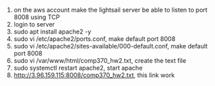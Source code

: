 1) on the aws account make the lightsail server be able to listen to port 8008 using TCP
2) login to server
3) sudo apt install apache2 -y
4) sudo vi /etc/apache2/ports.conf, make default port 8008
5) sudo vi /etc/apache2/sites-available/000-default.conf, make default port 8008
6) sudo vi /var/www/html/comp370_hw2.txt, create the text file
7) sudo systemctl restart apache2, start apache
8) http://3.96.159.115:8008/comp370_hw2.txt, this link work
